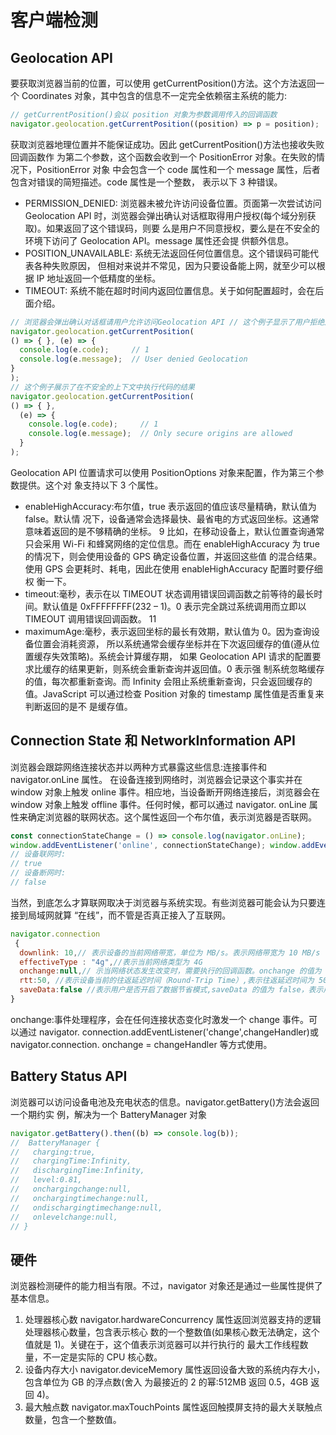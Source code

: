 # 客户端检测

## Geolocation API

要获取浏览器当前的位置，可以使用 getCurrentPosition()方法。这个方法返回一个 Coordinates 对象，其中包含的信息不一定完全依赖宿主系统的能力:

```js
// getCurrentPosition()会以 position 对象为参数调用传入的回调函数 
navigator.geolocation.getCurrentPosition((position) => p = position);
```

获取浏览器地理位置并不能保证成功。因此 getCurrentPosition()方法也接收失败回调函数作 为第二个参数，这个函数会收到一个 PositionError 对象。在失败的情况下，PositionError 对象 中会包含一个 code 属性和一个 message 属性，后者包含对错误的简短描述。code 属性是一个整数， 表示以下 3 种错误。

- PERMISSION_DENIED: 浏览器未被允许访问设备位置。页面第一次尝试访问 Geolocation API 时，浏览器会弹出确认对话框取得用户授权(每个域分别获取)。如果返回了这个错误码，则要 么是用户不同意授权，要么是在不安全的环境下访问了 Geolocation API。message 属性还会提 供额外信息。
- POSITION_UNAVAILABLE: 系统无法返回任何位置信息。这个错误码可能代表各种失败原因， 但相对来说并不常见，因为只要设备能上网，就至少可以根据 IP 地址返回一个低精度的坐标。
- TIMEOUT: 系统不能在超时时间内返回位置信息。关于如何配置超时，会在后面介绍。

```js
// 浏览器会弹出确认对话框请用户允许访问Geolocation API // 这个例子显示了用户拒绝之后的结果
navigator.geolocation.getCurrentPosition(
() => { }, (e) => {
  console.log(e.code);     // 1
  console.log(e.message);  // User denied Geolocation
}
);
// 这个例子展示了在不安全的上下文中执行代码的结果
navigator.geolocation.getCurrentPosition(
() => { },
  (e) => {
    console.log(e.code);     // 1
    console.log(e.message);  // Only secure origins are allowed
  }
);
```

Geolocation API 位置请求可以使用 PositionOptions 对象来配置，作为第三个参数提供。这个对 象支持以下 3 个属性。

- enableHighAccuracy:布尔值，true 表示返回的值应该尽量精确，默认值为 false。默认情
况下，设备通常会选择最快、最省电的方式返回坐标。这通常意味着返回的是不够精确的坐标。 9 比如，在移动设备上，默认位置查询通常只会采用 Wi-Fi 和蜂窝网络的定位信息。而在 enableHighAccuracy 为 true 的情况下，则会使用设备的 GPS 确定设备位置，并返回这些值 的混合结果。使用 GPS 会更耗时、耗电，因此在使用 enableHighAccuracy 配置时要仔细权 衡一下。
- timeout:毫秒，表示在以 TIMEOUT 状态调用错误回调函数之前等待的最长时间。默认值是 0xFFFFFFFF(232 – 1)。0 表示完全跳过系统调用而立即以 TIMEOUT 调用错误回调函数。 11
- maximumAge:毫秒，表示返回坐标的最长有效期，默认值为 0。因为查询设备位置会消耗资源， 所以系统通常会缓存坐标并在下次返回缓存的值(遵从位置缓存失效策略)。系统会计算缓存期， 如果 Geolocation API 请求的配置要求比缓存的结果更新，则系统会重新查询并返回值。0 表示强 制系统忽略缓存的值，每次都重新查询。而 Infinity 会阻止系统重新查询，只会返回缓存的 值。JavaScript 可以通过检查 Position 对象的 timestamp 属性值是否重复来判断返回的是不 是缓存值。

## Connection State 和 NetworkInformation API

浏览器会跟踪网络连接状态并以两种方式暴露这些信息:连接事件和 navigator.onLine 属性。 在设备连接到网络时，浏览器会记录这个事实并在 window 对象上触发 online 事件。相应地，当设备断开网络连接后，浏览器会在 window 对象上触发 offline 事件。任何时候，都可以通过 navigator. onLine 属性来确定浏览器的联网状态。这个属性返回一个布尔值，表示浏览器是否联网。

```js
const connectionStateChange = () => console.log(navigator.onLine);
window.addEventListener('online', connectionStateChange); window.addEventListener('offline', connectionStateChange);
// 设备联网时:
// true
// 设备断网时:
// false
```

当然，到底怎么才算联网取决于浏览器与系统实现。有些浏览器可能会认为只要连接到局域网就算 “在线”，而不管是否真正接入了互联网。

```js
navigator.connection 
 {
  downlink: 10,// 表示设备的当前网络带宽，单位为 MB/s。表示网络带宽为 10 MB/s
  effectiveType : "4g",//表示当前网络类型为 4G
  onchange:null,// 示当网络状态发生改变时，需要执行的回调函数。onchange 的值为 null，表示没有设置回调函数
  rtt:50, //表示设备当前的往返延迟时间（Round-Trip Time）,表示往返延迟时间为 50 毫秒
  saveData:false //表示用户是否开启了数据节省模式,saveData 的值为 false，表示用户没有开启数据节省模式
}
```

onchange:事件处理程序，会在任何连接状态变化时激发一个 change 事件。可以通过 navigator.
connection.addEventListener('change',changeHandler)或 navigator.connection. onchange = changeHandler 等方式使用。

## Battery Status API

浏览器可以访问设备电池及充电状态的信息。navigator.getBattery()方法会返回一个期约实 例，解决为一个 BatteryManager 对象

```js
navigator.getBattery().then((b) => console.log(b));
//  BatteryManager {
//   charging:true,
//   chargingTime:Infinity,
//   dischargingTime:Infinity,
//   level:0.81,
//   onchargingchange:null,
//   onchargingtimechange:null,
//   ondischargingtimechange:null,
//   onlevelchange:null,
// }
```

## 硬件

浏览器检测硬件的能力相当有限。不过，navigator 对象还是通过一些属性提供了基本信息。

1. 处理器核心数
navigator.hardwareConcurrency 属性返回浏览器支持的逻辑处理器核心数量，包含表示核心
数的一个整数值(如果核心数无法确定，这个值就是 1)。关键在于，这个值表示浏览器可以并行执行的 最大工作线程数量，不一定是实际的 CPU 核心数。
2. 设备内存大小
navigator.deviceMemory 属性返回设备大致的系统内存大小，包含单位为 GB 的浮点数(舍入
为最接近的 2 的幂:512MB 返回 0.5，4GB 返回 4)。
3. 最大触点数
navigator.maxTouchPoints 属性返回触摸屏支持的最大关联触点数量，包含一个整数值。
